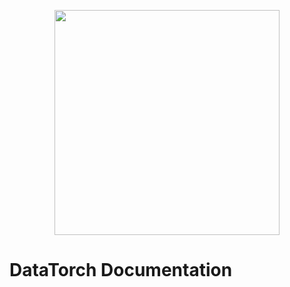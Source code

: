 <p align="center">
    <img src="https://raw.githubusercontent.com/datatorch/documentation/master/docs/.vuepress/public/intro.png" width="360" />
</p>

# DataTorch Documentation
